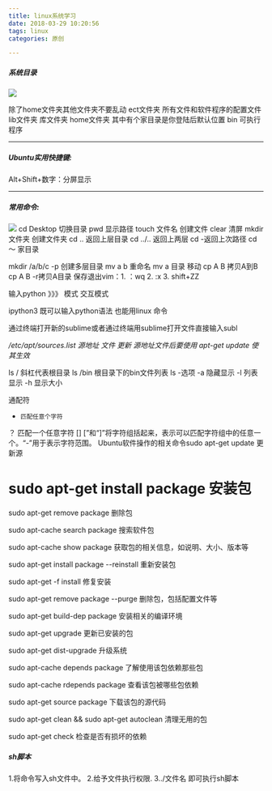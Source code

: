```yaml
---
title: linux系统学习
date: 2018-03-29 10:20:56
tags: linux
categories:	原创

---
```

##### 系统目录
![](http://ohl8u210m.bkt.clouddn.com/7-1.jpg)

除了home文件夹其他文件夹不要乱动
ect文件夹 所有文件和软件程序的配置文件
lib文件夹    库文件夹
home文件夹    其中有个家目录是你登陆后默认位置
bin    可执行程序


_ _ _


##### Ubuntu实用快捷键:
Alt+Shift+数字：分屏显示

_ _ _

##### 常用命令:
![](http://ohl8u210m.bkt.clouddn.com/7-2.png)
cd Desktop    切换目录
pwd  显示路径
touch 文件名    创建文件
clear 清屏
mkdir 文件夹    创建文件夹
cd .. 返回上层目录
cd ../.. 返回上两层
cd -返回上次路径
cd ～ 家目录

mkdir /a/b/c -p  创建多层目录
mv a  b     重命名
mv a  目录    移动
cp A B   拷贝A到B
cp  A  B -r拷贝A目录
保存退出vim：1. ：wq     2. :x     3. shift+ZZ

输入python    》》》 模式 交互模式

ipython3     既可以输入python语法 也能用linux 命令

通过终端打开新的sublime或者通过终端用sublime打开文件直接输入subl

*/etc/apt/sources.list     源地址 文件    更新 源地址文件后要使用 apt-get update 使其生效*

ls /    斜杠代表根目录
ls /bin    根目录下的bin文件列表
ls -选项   -a 隐藏显示 -l 列表显示 -h 显示大小

通配符
*     匹配任意个字符
？     匹配一个任意字符
[] [”和“]”将字符组括起来，表示可以匹配字符组中的任意一个。“-”用于表示字符范围。
Ubuntu软件操作的相关命令sudo apt-get update 更新源

sudo apt-get install package 安装包
=
sudo apt-get remove package 删除包

sudo apt-cache search package 搜索软件包

sudo apt-cache show package 获取包的相关信息，如说明、大小、版本等

sudo apt-get install package --reinstall 重新安装包

sudo apt-get -f install 修复安装

sudo apt-get remove package --purge 删除包，包括配置文件等

sudo apt-get build-dep package 安装相关的编译环境

sudo apt-get upgrade 更新已安装的包

sudo apt-get dist-upgrade 升级系统

sudo apt-cache depends package 了解使用该包依赖那些包

sudo apt-cache rdepends package 查看该包被哪些包依赖

sudo apt-get source package 下载该包的源代码

sudo apt-get clean && sudo apt-get autoclean 清理无用的包

sudo apt-get check 检查是否有损坏的依赖

##### sh脚本
1.将命令写入sh文件中。
2.给予文件执行权限.
3../文件名  即可执行sh脚本

